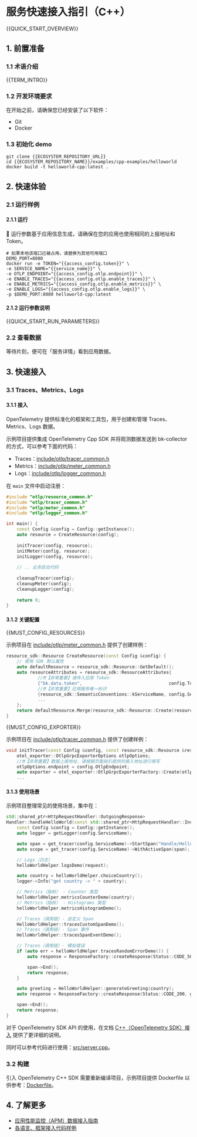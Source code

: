 # 服务快速接入指引（C++）

{{QUICK_START_OVERVIEW}}

## 1. 前置准备

### 1.1 术语介绍

{{TERM_INTRO}}

### 1.2 开发环境要求

在开始之前，请确保您已经安装了以下软件： 
* Git
* Docker

### 1.3 初始化 demo

```shell
git clone {{ECOSYSTEM_REPOSITORY_URL}}
cd {{ECOSYSTEM_REPOSITORY_NAME}}/examples/cpp-examples/helloworld
docker build -t helloworld-cpp:latest .
```


## 2. 快速体验

### 2.1 运行样例

#### 2.1.1 运行

🌟 运行参数基于应用信息生成，请确保在您的应用也使用相同的上报地址和 Token。

```shell
# 如果本地该端口已被占用，请替换为其他可用端口
DEMO_PORT=8080
docker run -e TOKEN="{{access_config.token}}" \
-e SERVICE_NAME="{{service_name}}" \
-e OTLP_ENDPOINT="{{access_config.otlp.endpoint}}" \
-e ENABLE_TRACES="{{access_config.otlp.enable_traces}}" \
-e ENABLE_METRICS="{{access_config.otlp.enable_metrics}}" \
-e ENABLE_LOGS="{{access_config.otlp.enable_logs}}" \
-p $DEMO_PORT:8080 helloworld-cpp:latest
```

#### 2.1.2 运行参数说明

{{QUICK_START_RUN_PARAMETERS}}

### 2.2 查看数据

等待片刻，便可在「服务详情」看到应用数据。

## 3. 快速接入

### 3.1 Traces、Metrics、Logs

#### 3.1.1 接入

OpenTelemetry 提供标准化的框架和工具包，用于创建和管理 Traces、Metrics、Logs 数据。

示例项目提供集成 OpenTelemetry Cpp SDK 并将观测数据发送到 bk-collector 的方式，可以参考下面的代码：
* Traces：<a href="{{ECOSYSTEM_CODE_ROOT_URL}}/examples/cpp-examples/helloworld/include/otlp/tracer_common.h" target="_blank">include/otlp/tracer_common.h</a>
* Metrics：<a href="{{ECOSYSTEM_CODE_ROOT_URL}}/examples/cpp-examples/helloworld/include/otlp/meter_common.h" target="_blank">include/otlp/meter_common.h</a>
* Logs：<a href="{{ECOSYSTEM_CODE_ROOT_URL}}/examples/cpp-examples/helloworld/include/otlp/logger_common.h" target="_blank">include/otlp/logger_common.h</a>

在 `main` 文件中启动注册：

```cpp
#include "otlp/resource_common.h"
#include "otlp/tracer_common.h"
#include "otlp/meter_common.h"
#include "otlp/logger_common.h"

int main() {
    const Config &config = Config::getInstance();
    auto resource = CreateResource(config);
    
    initTracer(config, resource);
    initMeter(config, resource);
    initLogger(config, resource);
    
    // .. 业务启动代码
    
    cleanupTracer(config);
    cleanupMeter(config);
    cleanupLogger(config);
    
    return 0;
}
```

#### 3.1.2 关键配置

{{MUST_CONFIG_RESOURCES}}

示例项目在 <a href="{{ECOSYSTEM_CODE_ROOT_URL}}/examples/cpp-examples/helloworld/include/otlp/resource_common.h" target="_blank">include/otlp/meter_common.h</a> 提供了创建样例：

```cpp
resource_sdk::Resource CreateResource(const Config &config) {
    // 使用 SDK 默认属性
    auto defaultResource = resource_sdk::Resource::GetDefault();
    auto resourceAttributes = resource_sdk::ResourceAttributes{
            //❗️❗【非常重要】请传入应用 Token 
            {"bk.data.token",                                 config.Token},
            //❗️❗【非常重要】应用服务唯一标识
            {resource_sdk::SemanticConventions::kServiceName, config.ServiceName},
            ...
    };
    return defaultResource.Merge(resource_sdk::Resource::Create(resourceAttributes));
}
```

{{MUST_CONFIG_EXPORTER}}

示例项目在 <a href="{{ECOSYSTEM_CODE_ROOT_URL}}/examples/cpp-examples/helloworld/include/otlp/tracer_common.h" target="_blank">include/otlp/tracer_common.h</a> 提供了创建样例：

```cpp
void initTracer(const Config &config, const resource_sdk::Resource &resource) {
    otel_exporter::OtlpGrpcExporterOptions otlpOptions;
    //❗️❗【非常重要】数据上报地址，请根据页面指引提供的接入地址进行填写
    otlpOptions.endpoint = config.OtlpEndpoint;
    auto exporter = otel_exporter::OtlpGrpcExporterFactory::Create(otlpOptions);
    ...
```

#### 3.1.3 使用场景

示例项目整理常见的使用场景，集中在：

```cpp
std::shared_ptr<HttpRequestHandler::OutgoingResponse>
Handler::handleHelloWorld(const std::shared_ptr<HttpRequestHandler::IncomingRequest> &request) {
    const Config &config = Config::getInstance();
    auto logger = getLogger(config.ServiceName);

    auto span = get_tracer(config.ServiceName)->StartSpan("Handle/HelloWorld");
    auto scope = get_tracer(config.ServiceName)->WithActiveSpan(span);

    // Logs（日志）
    helloWorldHelper.logsDemo(request);

    auto country = helloWorldHelper.choiceCountry();
    logger->Info("get country -> " + country);

    // Metrics（指标） - Counter 类型
    helloWorldHelper.metricsCounterDemo(country);
    // Metrics（指标） - Histograms 类型
    helloWorldHelper.metricsHistogramDemo();

    // Traces（调用链）- 自定义 Span
    HelloWorldHelper::tracesCustomSpanDemo();
    // Traces（调用链）- Span 事件
    HelloWorldHelper::tracesSpanEventDemo();

    // Traces（调用链）- 模拟错误
    if (auto err = helloWorldHelper.tracesRandomErrorDemo()) {
        auto response = ResponseFactory::createResponse(Status::CODE_500, err->what());

        span->End();
        return response;
    }

    auto greeting = HelloWorldHelper::generateGreeting(country);
    auto response = ResponseFactory::createResponse(Status::CODE_200, greeting.c_str());

    span->End();
    return response;
}
```

对于 OpenTelemetry SDK API 的使用，在文档 <a href="{{ECOSYSTEM_CODE_ROOT_URL}}/examples/cpp-examples/helloworld/README.md" target="_blank">C++（OpenTelemetry SDK）接入</a> 提供了更详细的说明。

同时可以参考代码进行使用：<a href="{{ECOSYSTEM_CODE_ROOT_URL}}/examples/cpp-examples/helloworld/src/server.cpp" target="_blank">src/server.cpp</a>。

### 3.2 构建

引入 OpenTelemetry C++ SDK 需要重新编译项目，示例项目提供 Dockerfile 以供参考：<a href="{{ECOSYSTEM_CODE_ROOT_URL}}/examples/cpp-examples/helloworld/Dockerfile" target="_blank">Dockerfile</a>。


## 4. 了解更多

* <a href="{{APM_ACCESS_URL}}" target="_blank">应用性能监控（APM）数据接入指南</a>
* <a href="{{ECOSYSTEM_REPOSITORY_URL}}" target="_blank">各语言、框架接入代码样例</a>
